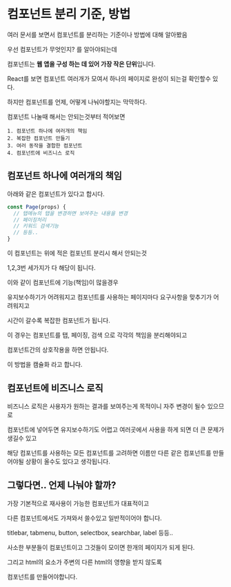 # 컴포넌트 분리 기준, 방법

여러 문서를 보면서 컴포넌트를 분리하는 기준이나 방법에 대해 알아봤음

우선 컴포넌트가 무엇인지? 를 알아야되는데

컴포넌트는 <b>웹 앱을 구성 하는 데 있어 가장 작은 단위</b>입니다.

React를 보면 컴포넌트 여러개가 모여서 하나의 페이지로 완성이 되는걸 확인할수 있다.

하지만 컴포넌트를 언제, 어떻게 나눠야할지는 막막하다.

컴포넌트 나눌때 해서는 안되는것부터 적어보면

```
1. 컴포넌트 하나에 여러개의 책임
2. 복잡한 컴포넌트 만들기
3. 여러 동작을 결합한 컴포넌트
4. 컴포넌트에 비즈니스 로직 
```

<h2>컴포넌트 하나에 여러개의 책임</h2>

아래와 같은 컴포넌트가 있다고 합시다.

```ts
const Page(props) {
  // 탭메뉴의 탭을 변경하면 보여주는 내용을 변경
  // 페이징처리
  // 키워드 검색기능
  // 등등..
}
```

이 컴포넌트는 위에 적은 컴포넌트 분리시 해서 안되는것

1,2,3번 세가지가 다 해당이 됩니다.

이와 같이 컴포넌트에 기능(책임)이 많을경우

유지보수하기가 어려워지고 컴포넌트를 사용하는 페이지마다 요구사항을 맞추기가 어려워지고

시간이 갈수록 복잡한 컴포넌트가 됩니다.

이 경우는 컴포넌트를 탭, 페이징, 검색 으로 각각의 책임을 분리해야되고

컴포넌트간의 상호작용을 하면 안됩니다.

이 방법을 캠슐화 라고 합니다.

<h2>컴포넌트에 비즈니스 로직</h2>

비즈니스 로직은 사용자가 원하는 결과를 보여주는게 목적이니 자주 변경이 될수 있으므로

컴포넌트에 넣어두면 유지보수하기도 어렵고 여러곳에서 사용을 하게 되면 더 큰 문제가 생길수 있고

해당 컴포넌트를 사용하는 모든 컴포넌트를 고려하면 이름만 다른 같은 컴포넌트를 만들어야될 상황이 올수도 있다고 생각됩니다.

<h2>그렇다면.. 언제 나눠야 할까?</h2>

가장 기본적으로 재사용이 가능한 컴포넌트가 대표적이고

다른 컴포넌트에서도 가져와서 쓸수있고 일반적이어야 합니다.

titlebar, tabmenu, button, selectbox, searchbar, label 등등..

사소한 부분들이 컴포넌트이고 그것들이 모이면 한개의 페이지가 되게 된다.

그리고 html의 요소가 주변의 다른 html의 영향을 받지 않도록

컴포넌트를 만들어야합니다.